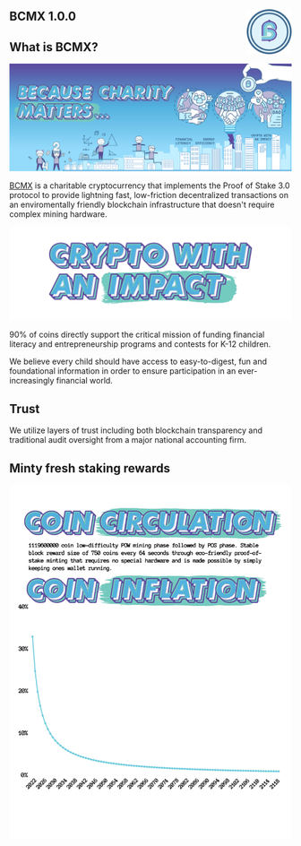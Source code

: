 BCMX 1.0.0
<img align="right" width="80" height="80" src="doc/imgs/coin.png">
--------------

What is BCMX?
--------------

<p align="center">
  <img src="doc/imgs/github-banner.png" width="900">
</p>

[BCMX](https://bcmx.xyz/) is a charitable cryptocurrency that implements the Proof of Stake 3.0 protocol to provide lightning fast, low-friction decentralized transactions on an enviromentally friendly blockchain infrastructure that doesn't require complex mining hardware. 

<p align="center">
  <img src="doc/imgs/crypto_with_impact.png" width="900">
</p>

90% of coins directly support the critical mission of funding financial literacy and entrepreneurship programs and contests for K-12 children.

We believe every child should have access to easy-to-digest, fun and foundational information in order to ensure participation in an ever-increasingly financial world. 

Trust
--------------
We utilize layers of trust including both blockchain transparency and traditional audit oversight from a major national accounting firm. 

Minty fresh staking rewards
--------------

<p align="center">
  <img src="doc/imgs/circulation-inflation.png" width="900">
</p>